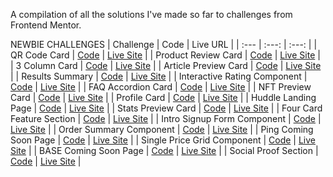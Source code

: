 A compilation of all the solutions I've made so far to challenges from Frontend Mentor. 


NEWBIE CHALLENGES
| Challenge | Code | Live URL |
| :--- | :---: | :---: |
|  QR Code Card | [Code](https://github.com/GioCura/Frontend-Mentor-Projects/tree/main/Newbie/QR-Code-Card) | [Live Site](https://gc5-qrcomponent.netlify.app/) |
|  Product Review Card | [Code](https://github.com/GioCura/Frontend-Mentor-Projects/tree/main/Newbie/Product-Preview-Card) | [Live Site](https://gc6-productreviewcard.netlify.app/) |
|  3 Column Card | [Code](https://github.com/GioCura/Frontend-Mentor-Projects/tree/main/Newbie/3-Column-Card-Component) | [Live Site](https://gc7-3columnpreview.netlify.app/) |
|  Article Preview Card | [Code](https://github.com/GioCura/Frontend-Mentor-Projects/tree/main/Newbie/Article-Preview-Component) | [Live Site](https://gc8-articlepreview.netlify.app/) |
|  Results Summary | [Code](https://github.com/GioCura/Frontend-Mentor-Projects/tree/main/Newbie/Results-Summary) | [Live Site](https://gc9-resultssummary.com/) |
|  Interactive Rating Component | [Code](https://github.com/GioCura/Frontend-Mentor-Projects/tree/main/Newbie/Interactive-Rating-Component) | [Live Site](https://gc10-interactive-rating.netlify.app/) |
|  FAQ Accordion Card | [Code](https://github.com/GioCura/Frontend-Mentor-Projects/tree/main/Newbie/FAQ-Accordion-Card) | [Live Site](https://gc11-faq-accordion.netlify.app/) |
|  NFT Preview Card | [Code](https://github.com/GioCura/Frontend-Mentor-Projects/tree/main/Newbie/NFT-Preview-Card) | [Live Site](https://gc12-nft-preview.netlify.app/) |
|  Profile Card | [Code](https://github.com/GioCura/Frontend-Mentor-Projects/tree/main/Newbie/Profile-Card) | [Live Site](https://gc13-profile-card.netlify.app/) |
|  Huddle Landing Page | [Code](https://github.com/GioCura/Frontend-Mentor-Projects/tree/main/Newbie/Huddle-Landing-Page) | [Live Site](https://gc14-huddle-landing.com/) |
|  Stats Preview Card | [Code](https://github.com/GioCura/Frontend-Mentor-Projects/tree/main/Newbie/Stats-Preview-Card) | [Live Site](https://gc15-stats-preview.netlify.app/) |
|  Four Card Feature Section | [Code](https://github.com/GioCura/Frontend-Mentor-Projects/tree/main/Newbie/Four-Card-Feature-Section) | [Live Site](https://gc16-4card-feature.netlify.app/) |
|  Intro Signup Form Component | [Code](https://github.com/GioCura/Frontend-Mentor-Projects/tree/main/Newbie/Intro-Signup-Form-Component) | [Live Site](https://gc17-intro-signup.netlify.app/) |
|  Order Summary Component | [Code](https://github.com/GioCura/Frontend-Mentor-Projects/tree/main/Newbie/Order-Summary-Component) | [Live Site](https://gc18-order-summary.netlify.app/) |
|  Ping Coming Soon Page | [Code](https://github.com/GioCura/Frontend-Mentor-Projects/tree/main/Newbie/Ping-Coming-Soon-Page) | [Live Site](https://gc19-ping-coming-soon.netlify.app/) |
|  Single Price Grid Component | [Code](https://github.com/GioCura/Frontend-Mentor-Projects/tree/main/Newbie/Single-Price-Grid-Component) | [Live Site](https://gc20-single-price-grid.netlify.app/) |
|  BASE Coming Soon Page  | [Code](https://github.com/GioCura/Frontend-Mentor-Projects/tree/main/Newbie/BASE-Coming-Soon-Page) | [Live Site](https://gc21-base-coming-soon.netlify.app/) |
|  Social Proof Section | [Code](https://github.com/GioCura/Frontend-Mentor-Projects/tree/main/Newbie/Social-Proof-Section) | [Live Site](https://gc22-social-proof.netlify.app/) |


